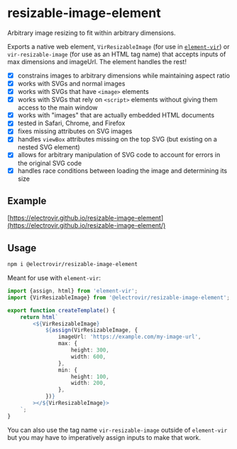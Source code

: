 # resizable-image-element

Arbitrary image resizing to fit within arbitrary dimensions.

Exports a native web element, `VirResizableImage` (for use in [`element-vir`](https://www.npmjs.com/package/element-vir)) or `vir-resizable-image` (for use as an HTML tag name) that accepts inputs of max dimensions and imageUrl. The element handles the rest!

-   [x] constrains images to arbitrary dimensions while maintaining aspect ratio
-   [x] works with SVGs and normal images
-   [x] works with SVGs that have `<image>` elements
-   [x] works with SVGs that rely on `<script>` elements without giving them access to the main window
-   [x] works with "images" that are actually embedded HTML documents
-   [x] tested in Safari, Chrome, and Firefox
-   [x] fixes missing attributes on SVG images
-   [x] handles `viewBox` attributes missing on the top SVG (but existing on a nested SVG element)
-   [x] allows for arbitrary manipulation of SVG code to account for errors in the original SVG code
-   [x] handles race conditions between loading the image and determining its size

## Example

[https://electrovir.github.io/resizable-image-element](https://electrovir.github.io/resizable-image-element/)

## Usage

```bash
npm i @electrovir/resizable-image-element
```

Meant for use with `element-vir`:

<!-- example-link: src/readme-examples/example-usage.example.ts -->

```TypeScript
import {assign, html} from 'element-vir';
import {VirResizableImage} from '@electrovir/resizable-image-element';

export function createTemplate() {
    return html`
        <${VirResizableImage}
            ${assign(VirResizableImage, {
                imageUrl: 'https://example.com/my-image-url',
                max: {
                    height: 300,
                    width: 600,
                },
                min: {
                    height: 100,
                    width: 200,
                },
            })}
        ></${VirResizableImage}>
    `;
}
```

You can also use the tag name `vir-resizable-image` outside of `element-vir` but you may have to imperatively assign inputs to make that work.

